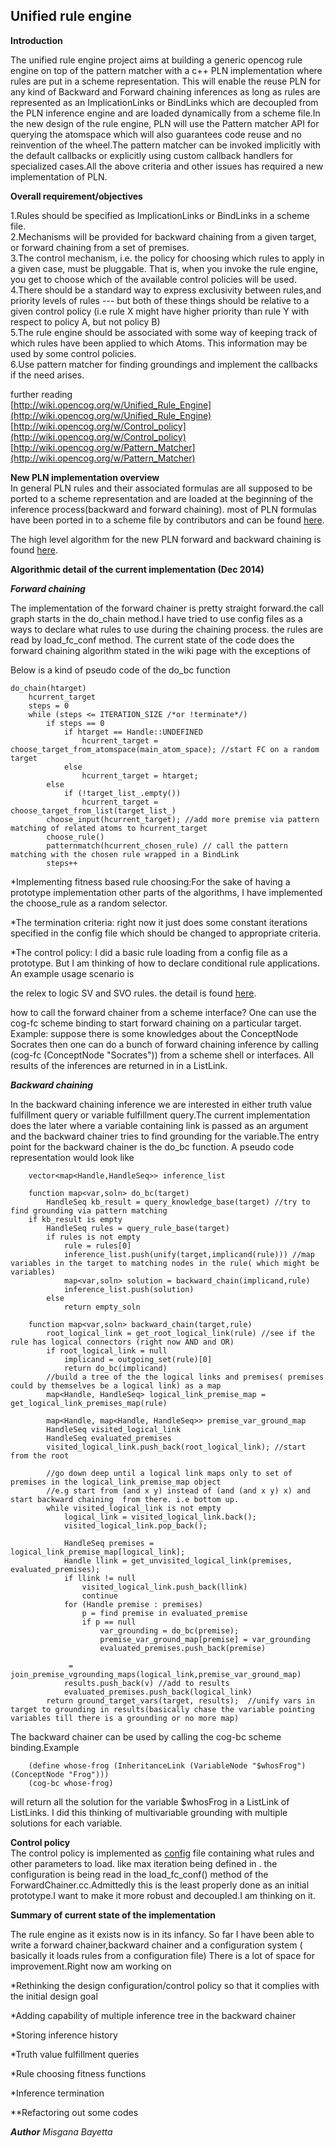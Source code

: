 Unified rule engine
-------------------

**Introduction**

   The unified rule engine project aims at building a generic opencog rule engine on top of the pattern matcher with a c++ PLN
 implementation where rules are put in a scheme representation. This will enable the reuse PLN for any kind of Backward
 and Forward chaining inferences as long as rules are represented as an ImplicationLinks or BindLinks which are decoupled  from 
 the PLN inference engine and are loaded dynamically from a scheme file.In the new design of the rule engine, PLN will use the Pattern matcher API
 for querying the atomspace which will also guarantees code reuse and no reinvention of the wheel.The pattern matcher can be invoked implicitly with the default
 callbacks or explicitly using custom callback handlers for specialized cases.All the above criteria and other issues has required a new implementation of PLN. 

**Overall requirement/objectives**
  
  1.Rules should be specified as ImplicationLinks or BindLinks in a scheme file.  
  2.Mechanisms will be provided for backward chaining from a given target, or forward chaining from a set of premises.  
  3.The control mechanism, i.e. the policy for choosing which rules to apply in a given case,
   must be pluggable. That is, when you invoke the rule engine, you get to choose which of the
   available control policies will be used.   
  4.There should be a standard way to express exclusivity between rules,and priority levels of rules --- but both of
   these things should be relative to a given control policy (i.e rule X might have higher priority than rule Y with 
   respect to policy A, but not policy B)   
  5.The rule engine should be associated with some way of keeping track of which rules have been applied to which Atoms.
    This information may be used by some control policies.   
  6.Use pattern matcher for finding groundings and implement the callbacks if the need arises.
    
  further reading  
  [http://wiki.opencog.org/w/Unified_Rule_Engine](http://wiki.opencog.org/w/Unified_Rule_Engine)  
  [http://wiki.opencog.org/w/Control_policy](http://wiki.opencog.org/w/Control_policy)   
  [http://wiki.opencog.org/w/Pattern_Matcher](http://wiki.opencog.org/w/Pattern_Matcher)
   
 **New PLN implementation overview**  
  In general PLN rules and their associated formulas are all supposed to be ported to a scheme representation and are loaded at 
  the beginning of the inference process(backward and forward chaining). most of PLN formulas have been ported
in to a scheme file by contributors and can be found [here](https://github.com/opencog/opencog/tree/master/opencog/reasoning/RuleEngine/rules).

  The high level algorithm for the new PLN forward and backward chaining is found [here](http://wiki.opencog.org/w/New_PLN_Chainer_Design).
  
**Algorithmic detail of the current implementation (Dec 2014)**
  
***Forward chaining***

The implementation of the forward chainer is pretty straight forward.the call graph starts in
the do_chain method.I have tried to use config files as a ways to declare what rules to use during the chaining process. the rules are read
by load_fc_conf method. The current state of the code does the forward chaining algorithm stated in the wiki page with the exceptions of 
 
Below is a kind of pseudo code of the do_bc function

	do_chain(htarget)
		hcurrent_target	
		steps = 0
		while (steps <= ITERATION_SIZE /*or !terminate*/) 
			if steps == 0
				if htarget == Handle::UNDEFINED
					hcurrent_target = choose_target_from_atomspace(main_atom_space); //start FC on a random target
				else
					hcurrent_target = htarget;
	    	else 
				if (!target_list_.empty())
					hcurrent_target = choose_target_from_list(target_list_)
			choose_input(hcurrent_target); //add more premise via pattern matching of related atoms to hcurrent_target
			choose_rule()
			patternmatch(hcurrent_chosen_rule) // call the pattern matching with the chosen rule wrapped in a BindLink
			steps++
	
 *Implementing fitness based rule choosing:For the sake of having a prototype implementation other parts of the algorithms, I have implemented the choose_rule as a random selector. 
 
 *The termination criteria: right now it just does some constant iterations specified in the config file which should be changed to appropriate criteria. 
 
 *The control policy: I did a basic rule loading from a config file as a prototype. But I am thinking of how to declare conditional rule applications. An example usage scenario is
 
 the relex to logic SV and SVO rules. the detail is found [here](http://wiki.opencog.org/w/RelEx2Logic_Rules#Suggested_Rule_File_Format).

how to call the forward chainer from a scheme interface?
One can use the cog-fc scheme binding to start forward chaining on a particular target.
Example: suppose there is some knowledges about the ConceptNode Socrates then one can do a bunch of forward chaining inference
by calling (cog-fc (ConceptNode "Socrates")) from a scheme shell or interfaces. All results of the inferences are returned in 
in a ListLink.

***Backward chaining***

In the backward chaining inference we are interested in either truth value fulfillment query or variable fulfillment query.The current implementation does
the later where a variable containing link is passed as an argument and the backward chainer tries to find grounding for the variable.The entry point 
for the backward chainer is the do_bc function. A pseudo code representation would look like
 
 		vector<map<Handle,HandleSeq>> inference_list
 		
 		function map<var,soln> do_bc(target) 
    		HandleSeq kb_result = query_knowledge_base(target) //try to find grounding via pattern matching    
    	if kb_result is empty    
    		HandleSeq rules = query_rule_base(target)    	
    		if rules is not empty
    			rule = rules[0]
    			inference_list.push(unify(target,implicand(rule))) //map variables in the target to matching nodes in the rule( which might be variables)
    			map<var,soln> solution = backward_chain(implicand,rule)
				inference_list.push(solution)
    		else
    			return empty_soln
    	
    	function map<var,soln> backward_chain(target,rule)
    		root_logical_link = get_root_logical_link(rule) //see if the rule has logical connectors (right now AND and OR)
    		if root_logical_link = null
    			implicand = outgoing_set(rule)[0] 
    			return do_bc(implicand)
    		//build a tree of the the logical links and premises( premises could by themselves be a logical link) as a map	
    		map<Handle, HandleSeq> logical_link_premise_map = get_logical_link_premises_map(rule)
			
			map<Handle, map<Handle, HandleSeq>> premise_var_ground_map
			HandleSeq visited_logical_link
			HandleSeq evaluated_premises
			visited_logical_link.push_back(root_logical_link); //start from the root

			//go down deep until a logical link maps only to set of premises in the logical_link_premise_map object
			//e.g start from (and x y) instead of (and (and x y) x) and start backward chaining  from there. i.e bottom up.
			while visited_logical_link is not empty
				logical_link = visited_logical_link.back();
				visited_logical_link.pop_back();

				HandleSeq premises = logical_link_premise_map[logical_link];
				Handle llink = get_unvisited_logical_link(premises, evaluated_premises);
				if llink != null
					visited_logical_link.push_back(llink)
					continue
				for (Handle premise : premises) 
					p = find premise in evaluated_premise
					if p == null 
						var_grounding = do_bc(premise);
						premise_var_ground_map[premise] = var_grounding
						evaluated_premises.push_back(premise)	
		
				 = join_premise_vgrounding_maps(logical_link,premise_var_ground_map)
				results.push_back(v) //add to results
				evaluated_premises.push_back(logical_link)
			return ground_target_vars(target, results);  //unify vars in target to grounding in results(basically chase the variable pointing variables till there is a grounding or no more map)    		    		
    	 
  The backward chainer can be used by calling the cog-bc scheme binding.Example
  
  		(define whose-frog (InheritanceLink (VariableNode "$whosFrog")(ConceptNode "Frog"))) 
  		(cog-bc whose-frog)  
  will return all the solution for the variable $whosFrog in a ListLink of ListLinks. I did this thinking of multivariable grounding with multiple solutions for each variable. 			  	

**Control policy**  
The control policy is implemented as [config](https://github.com/misgeatgit/opencog/blob/master/lib/rule-engine.conf) file containing what rules and other parameters to load. like max iteration being defined in .
the configuration is being read in the load_fc_conf() method of the ForwardChainer.cc.Admittedly  this is the least properly done as an initial prototype.I want to make it more robust and decoupled.I am thinking on it.     

**Summary of current state of the implementation**

The rule engine as it exists now is in its infancy. So far I have been able to write a forward chainer,backward chainer and a configuration system ( basically it loads rules from a configuration file)
There is a lot of space for improvement.Right now am working on

*Rethinking the design configuration/control policy so that it complies with the initial design goal

*Adding capability of multiple inference tree in the backward chainer

*Storing inference history

*Truth value fulfillment queries

*Rule choosing fitness functions

*Inference termination 

**Refactoring out some codes  





***Author*** *Misgana Bayetta*
